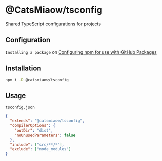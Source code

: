 # @CatsMiaow/tsconfig

Shared TypeScript configurations for projects

## Configuration

`Installing a package` on [Configuring npm for use with GitHub Packages](https://docs.github.com/en/packages/using-github-packages-with-your-projects-ecosystem/configuring-npm-for-use-with-github-packages#installing-a-package)

## Installation

```sh
npm i -D @catsmiaow/tsconfig
```

## Usage

`tsconfig.json`

```json
{
  "extends": "@catsmiaow/tsconfig",
  "compilerOptions": {
    "outDir": "dist",
    "noUnusedParameters": false
  },
  "include": ["src/**/*"],
  "exclude": ["node_modules"]
}
```
